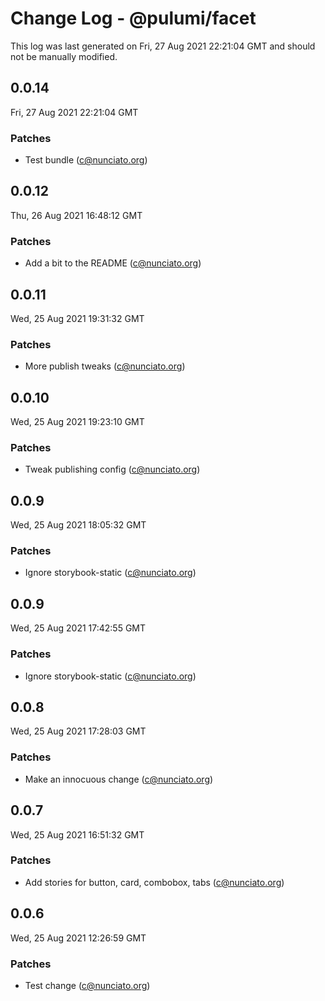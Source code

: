 # Change Log - @pulumi/facet

This log was last generated on Fri, 27 Aug 2021 22:21:04 GMT and should not be manually modified.

<!-- Start content -->

## 0.0.14

Fri, 27 Aug 2021 22:21:04 GMT

### Patches

- Test bundle (c@nunciato.org)

## 0.0.12

Thu, 26 Aug 2021 16:48:12 GMT

### Patches

- Add a bit to the README (c@nunciato.org)

## 0.0.11

Wed, 25 Aug 2021 19:31:32 GMT

### Patches

- More publish tweaks (c@nunciato.org)

## 0.0.10

Wed, 25 Aug 2021 19:23:10 GMT

### Patches

- Tweak publishing config (c@nunciato.org)

## 0.0.9

Wed, 25 Aug 2021 18:05:32 GMT

### Patches

- Ignore storybook-static (c@nunciato.org)

## 0.0.9

Wed, 25 Aug 2021 17:42:55 GMT

### Patches

- Ignore storybook-static (c@nunciato.org)

## 0.0.8

Wed, 25 Aug 2021 17:28:03 GMT

### Patches

- Make an innocuous change (c@nunciato.org)

## 0.0.7

Wed, 25 Aug 2021 16:51:32 GMT

### Patches

- Add stories for button, card, combobox, tabs (c@nunciato.org)

## 0.0.6

Wed, 25 Aug 2021 12:26:59 GMT

### Patches

- Test change (c@nunciato.org)
